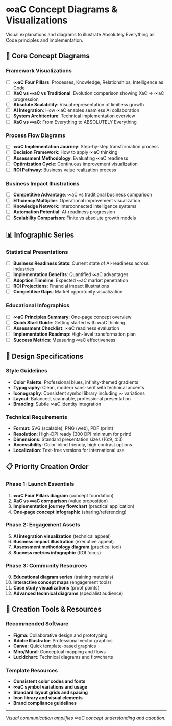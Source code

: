 # ∞aC Concept Diagrams & Visualizations

Visual explanations and diagrams to illustrate Absolutely Everything as Code principles and implementation.

## 🎯 Core Concept Diagrams

### Framework Visualizations
- [ ] **∞aC Four Pillars**: Processes, Knowledge, Relationships, Intelligence as Code
- [ ] **XaC vs ∞aC vs Traditional**: Evolution comparison showing XaC → ∞aC progression
- [ ] **Absolute Scalability**: Visual representation of limitless growth
- [ ] **AI Integration**: How ∞aC enables seamless AI collaboration
- [ ] **System Architecture**: Technical implementation overview
- [ ] **XaC vs ∞aC**: From Everything to ABSOLUTELY Everything

### Process Flow Diagrams
- [ ] **∞aC Implementation Journey**: Step-by-step transformation process
- [ ] **Decision Framework**: How to apply ∞aC thinking
- [ ] **Assessment Methodology**: Evaluating ∞aC readiness
- [ ] **Optimization Cycle**: Continuous improvement visualization
- [ ] **ROI Pathway**: Business value realization process

### Business Impact Illustrations
- [ ] **Competitive Advantage**: ∞aC vs traditional business comparison
- [ ] **Efficiency Multiplier**: Operational improvement visualization
- [ ] **Knowledge Network**: Interconnected intelligence systems
- [ ] **Automation Potential**: AI-readiness progression
- [ ] **Scalability Comparison**: Finite vs absolute growth models

## 📊 Infographic Series

### Statistical Presentations
- [ ] **Business Readiness Stats**: Current state of AI-readiness across industries
- [ ] **Implementation Benefits**: Quantified ∞aC advantages
- [ ] **Adoption Timeline**: Expected ∞aC market penetration
- [ ] **ROI Projections**: Financial impact illustrations
- [ ] **Competitive Gaps**: Market opportunity visualization

### Educational Infographics
- [ ] **∞aC Principles Summary**: One-page concept overview
- [ ] **Quick Start Guide**: Getting started with ∞aC thinking
- [ ] **Assessment Checklist**: ∞aC readiness evaluation
- [ ] **Implementation Roadmap**: High-level transformation plan
- [ ] **Success Metrics**: Measuring ∞aC effectiveness

## 🎨 Design Specifications

### Style Guidelines
- **Color Palette**: Professional blues, infinity-themed gradients
- **Typography**: Clean, modern sans-serif with technical accents
- **Iconography**: Consistent symbol library including ∞ variations
- **Layout**: Balanced, scannable, professional presentation
- **Branding**: Subtle ∞aC identity integration

### Technical Requirements
- **Format**: SVG (scalable), PNG (web), PDF (print)
- **Resolution**: High-DPI ready (300 DPI minimum for print)
- **Dimensions**: Standard presentation sizes (16:9, 4:3)
- **Accessibility**: Color-blind friendly, high contrast options
- **Localization**: Text-free versions for international use

## 📋 Priority Creation Order

### Phase 1: Launch Essentials
1. **∞aC Four Pillars diagram** (concept foundation)
2. **XaC vs ∞aC comparison** (value proposition)
3. **Implementation journey flowchart** (practical application)
4. **One-page concept infographic** (sharing/referencing)

### Phase 2: Engagement Assets
5. **AI integration visualization** (technical appeal)
6. **Business impact illustration** (executive appeal)
7. **Assessment methodology diagram** (practical tool)
8. **Success metrics infographic** (ROI focus)

### Phase 3: Community Resources
9. **Educational diagram series** (training materials)
10. **Interactive concept maps** (engagement tools)
11. **Case study visualizations** (proof points)
12. **Advanced technical diagrams** (specialist audience)

## 🔧 Creation Tools & Resources

### Recommended Software
- **Figma**: Collaborative design and prototyping
- **Adobe Illustrator**: Professional vector graphics
- **Canva**: Quick template-based graphics
- **Miro/Mural**: Conceptual mapping and flows
- **Lucidchart**: Technical diagrams and flowcharts

### Template Resources
- **Consistent color codes and fonts**
- **∞aC symbol variations and usage**
- **Standard layout grids and spacing**
- **Icon library and visual elements**
- **Brand compliance guidelines**

---

*Visual communication amplifies ∞aC concept understanding and adoption.*